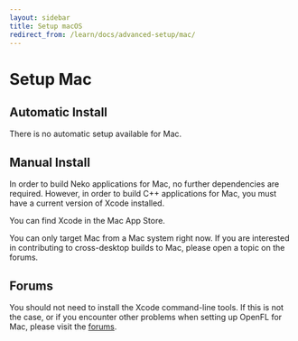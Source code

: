 ```yaml
---
layout: sidebar
title: Setup macOS
redirect_from: /learn/docs/advanced-setup/mac/
---
```


# Setup Mac

## Automatic Install

There is no automatic setup available for Mac.

## Manual Install

In order to build Neko applications for Mac, no further dependencies are required. However, in order to build C++ applications for Mac, you must have a current version of Xcode installed.

You can find Xcode in the Mac App Store.

You can only target Mac from a Mac system right now. If you are interested in contributing to cross-desktop builds to Mac, please open a topic on the forums.

## Forums

You should not need to install the Xcode command-line tools. If this is not the case, or if you encounter other problems when setting up OpenFL for Mac, please visit the [forums](http://community.openfl.org/c/help).
